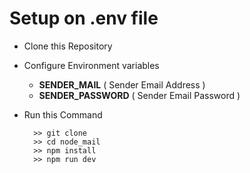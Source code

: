 # Setup on .env file

- Clone this Repository
- Configure Environment variables
  - **SENDER_MAIL** ( Sender Email Address )
  - **SENDER_PASSWORD** ( Sender Email Password )

- Run this Command 
  ```
    >> git clone 
    >> cd node_mail
    >> npm install
    >> npm run dev
  ```